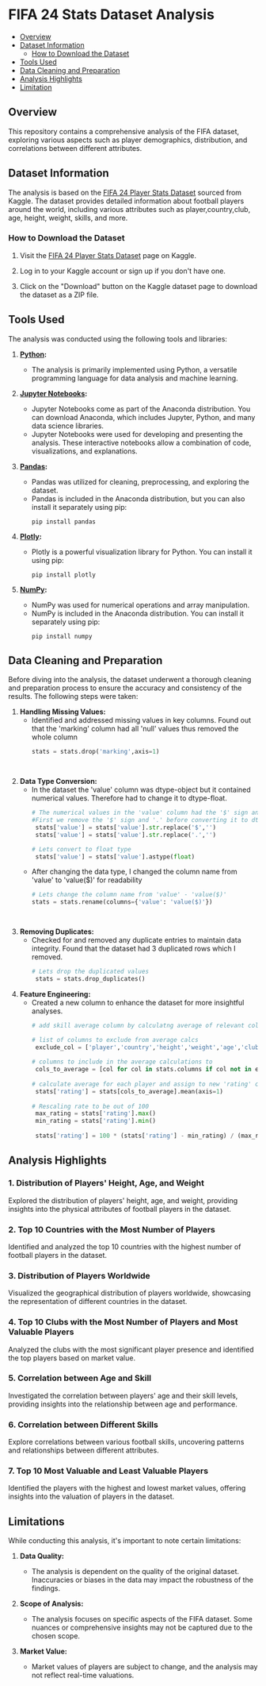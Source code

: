 # FIFA 24 Stats Dataset Analysis

- [Overview](#overview)
- [Dataset Information](#dataset-information)
  - [How to Download the Dataset](#how-to-download-the-dataset)
- [Tools Used](#tools-used)
- [Data Cleaning and Preparation](#data-cleaning-and-preparation)
- [Analysis Highlights](#analysis-highlights)
- [Limitation](#limitations)



## Overview
This repository contains a comprehensive analysis of the FIFA dataset, exploring various aspects such as player demographics, distribution, and correlations between different attributes.

## Dataset Information

The analysis is based on the [FIFA 24 Player Stats Dataset](https://www.kaggle.com/datasets/rehandl23/fifa-24-player-stats-dataset) sourced from Kaggle. The dataset provides detailed information about football players around the world, including various attributes such as player,country,club, age, height, weight, skills, and more.

### How to Download the Dataset

1. Visit the [FIFA 24 Player Stats Dataset](https://www.kaggle.com/datasets/rehandl23/fifa-24-player-stats-dataset) page on Kaggle.

2. Log in to your Kaggle account or sign up if you don't have one.

3. Click on the "Download" button on the Kaggle dataset page to download the dataset as a ZIP file.


## Tools Used

The analysis was conducted using the following tools and libraries:

1. **[Python](https://www.python.org/downloads/):**
   - The analysis is primarily implemented using Python, a versatile programming language for data analysis and machine learning.

2. **[Jupyter Notebooks](https://www.anaconda.com/products/distribution):**
      - Jupyter Notebooks come as part of the Anaconda distribution. You can download Anaconda, which includes Jupyter, Python, and many data science libraries.
      - Jupyter Notebooks were used for developing and presenting the analysis. These interactive notebooks allow a combination of code, visualizations, and explanations.

    

4. **[Pandas](https://pandas.pydata.org/getting_started.html):**
   - Pandas was utilized for cleaning, preprocessing, and exploring the dataset.
   - Pandas is included in the Anaconda distribution, but you can also install it separately using pip:
     ```
     pip install pandas
     ```

5. **[Plotly](https://plotly.com/python/getting-started/):**
   - Plotly is a powerful visualization library for Python. You can install it using pip:
     ```
     pip install plotly
     ```

6. **[NumPy](https://numpy.org/install/):**
   - NumPy was used for numerical operations and array manipulation.
   - NumPy is included in the Anaconda distribution. You can install it separately using pip:
     ```
     pip install numpy
     ```

## Data Cleaning and Preparation

Before diving into the analysis, the dataset underwent a thorough cleaning and preparation process to ensure the accuracy and consistency of the results. The following steps were taken:

1. **Handling Missing Values:**
   - Identified and addressed missing values in key columns. Found out that the 'marking' column had all 'null' values thus removed the whole column
     ```python
     stats = stats.drop('marking',axis=1)
  
    
2. **Data Type Conversion:**
   - In the dataset the 'value' column was dtype-object but it contained numerical values. Therefore had to change it to dtype-float.
     ```python
     # The numerical values in the 'value' column had the '$' sign and '.' character.
     #First we remove the '$' sign and '.' before converting it to dtype-float 
      stats['value'] = stats['value'].str.replace('$','')
      stats['value'] = stats['value'].str.replace('.','')
     
     # Lets convert to float type
      stats['value'] = stats['value'].astype(float)
     
    - After changing the data type, I changed the column name from 'value' to 'value($)' for readability
      ```python
      # Lets change the column name from 'value' - 'value($)'
      stats = stats.rename(columns={'value': 'value($)'})
      
         
3. **Removing Duplicates:**
   - Checked for and removed any duplicate entries to maintain data integrity. Found that the dataset had 3 duplicated rows which I removed.
     ```python
     # Lets drop the duplicated values
      stats = stats.drop_duplicates()
     
     
4. **Feature Engineering:**
   - Created a new column to enhance the dataset for more insightful analyses.
     ```python
     # add skill average column by calculatng average of relevant columns

     # list of columns to exclude from average calcs
      exclude_col = ['player','country','height','weight','age','club','value($)']
      
     # columns to include in the average calculations to
      cols_to_average = [col for col in stats.columns if col not in exclude_col] # list comprehension for new list
      
     # calculate average for each player and assign to new 'rating' column
      stats['rating'] = stats[cols_to_average].mean(axis=1)
      
     # Rescaling rate to be out of 100
      max_rating = stats['rating'].max()
      min_rating = stats['rating'].min()
      
      stats['rating'] = 100 * (stats['rating'] - min_rating) / (max_rating - min_rating)

## Analysis Highlights

### 1. Distribution of Players' Height, Age, and Weight
Explored the distribution of players' height, age, and weight, providing insights into the physical attributes of football players in the dataset.

### 2. Top 10 Countries with the Most Number of Players
Identified and analyzed the top 10 countries with the highest number of football players in the dataset.

### 3. Distribution of Players Worldwide
Visualized the geographical distribution of players worldwide, showcasing the representation of different countries in the dataset.

### 4. Top 10 Clubs with the Most Number of Players and Most Valuable Players
Analyzed the clubs with the most significant player presence and identified the top players based on market value.

### 5. Correlation between Age and Skill
Investigated the correlation between players' age and their skill levels, providing insights into the relationship between age and performance.

### 6. Correlation between Different Skills
Explore correlations between various football skills, uncovering patterns and relationships between different attributes.

### 7. Top 10 Most Valuable and Least Valuable Players
Identified the players with the highest and lowest market values, offering insights into the valuation of players in the dataset.

## Limitations

While conducting this analysis, it's important to note certain limitations:

1. **Data Quality:**
   - The analysis is dependent on the quality of the original dataset. Inaccuracies or biases in the data may impact the robustness of the findings.

2. **Scope of Analysis:**
   - The analysis focuses on specific aspects of the FIFA dataset. Some nuances or comprehensive insights may not be captured due to the chosen scope.

3. **Market Value:**
   - Market values of players are subject to change, and the analysis may not reflect real-time valuations.


